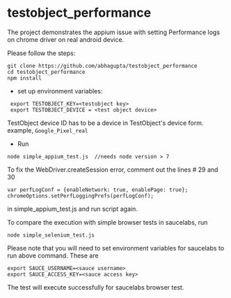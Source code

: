 # testobject_performance

The project demonstrates the appium issue with setting Performance logs on chrome driver on real android device.

Please follow the steps:

```
git clone https://github.com/abhagupta/testobject_performance
cd testobject_performance
npm install
```

- set up environment variables:
 ```
  export TESTOBJECT_KEY=<testobject key>
  export TESTOBJECT_DEVICE = <test object device>

  ```

TestObject device ID has to be a device in TestObject's device form. example, `Google_Pixel_real`
- Run
```
node simple_appium_test.js  //needs node version > 7
```

To fix the WebDriver.createSession error, comment out the lines # 29 and 30
 ```
 var perfLogConf = {enableNetwork: true, enablePage: true};
 chromeOptions.setPerfLoggingPrefs(perfLogConf);
 ```

 in simple_appium_test.js and run script again.

To compare the execution with simple browser tests in saucelabs, run
```
node simple_selenium_test.js
```

Please note that you will need to set environment variables for saucelabs to run above command. These are
```
export SAUCE_USERNAME=<sauce username>
export SAUCE_ACCESS_KEY=<sauce access key>
```


The test will execute successfully for saucelabs browser test.